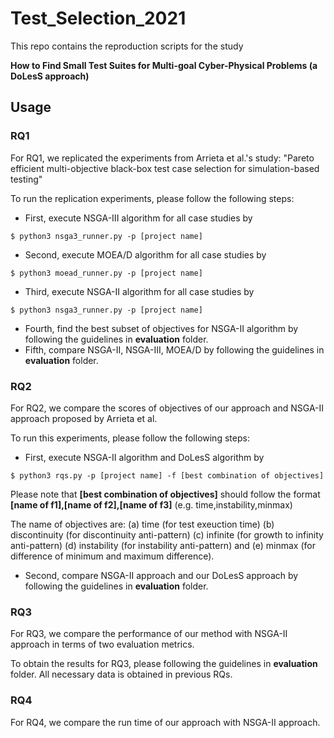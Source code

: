 # Test_Selection_2021

This repo contains the reproduction scripts for the study 

**How to Find Small Test Suites for Multi-goal Cyber-Physical Problems (a DoLesS approach)**

## Usage

### RQ1
For RQ1, we replicated the experiments from Arrieta et al.'s study: "Pareto efficient multi-objective black-box test case selection for
simulation-based testing"

To run the replication experiments, please follow the following steps:

- First, execute NSGA-III algorithm for all case studies by
```
$ python3 nsga3_runner.py -p [project name]
```

- Second, execute MOEA/D algorithm for all case studies by
```
$ python3 moead_runner.py -p [project name]
```

- Third, execute NSGA-II algorithm for all case studies by
```
$ python3 nsga3_runner.py -p [project name]
```

- Fourth, find the best subset of objectives for NSGA-II algorithm by following the guidelines in **evaluation** folder.
- Fifth, compare NSGA-II, NSGA-III, MOEA/D by following the guidelines in **evaluation** folder.

### RQ2
For RQ2, we compare the scores of objectives of our approach and NSGA-II approach proposed by Arrieta et al.

To run this experiments, please follow the following steps:

- First, execute NSGA-II algorithm and DoLesS algorithm by
```
$ python3 rqs.py -p [project name] -f [best combination of objectives]
```
Please note that **[best combination of objectives]** should follow the format **[name of f1],[name of f2],[name of f3]** (e.g. time,instability,minmax)

The name of objectives are: (a) time (for test exeuction time) (b) discontinuity (for discontinuity anti-pattern) 
(c) infinite (for growth to infinity anti-pattern) (d) instability (for instability anti-pattern) and (e) minmax (for difference of minimum and maximum difference).

- Second, compare NSGA-II approach and our DoLesS approach by following the guidelines in **evaluation** folder.

### RQ3
For RQ3, we compare the performance of our method with NSGA-II approach in terms of two evaluation metrics.

To obtain the results for RQ3, please following the guidelines in **evaluation** folder. All necessary data is obtained in previous RQs.

### RQ4
For RQ4, we compare the run time of our approach with NSGA-II approach. 
